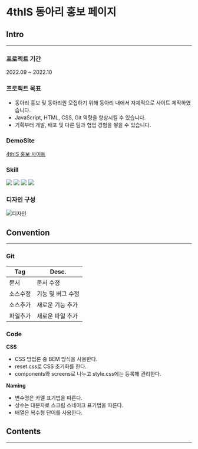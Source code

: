 # 4thIS 동아리 홍보 페이지

## Intro

---

### 프로젝트 기간

2022.09 ~ 2022.10

### 프로젝트 목표

- 동아리 홍보 및 동아리원 모집하기 위해 동아리 내에서 자체적으로 사이트 제작하였습니다.
- JavaScript, HTML, CSS, Git 역량을 향상시킬 수 있습니다.
- 기획부터 개발, 배포 및 다른 팀과 협업 경험을 쌓을 수 있습니다.

### DemoSite

[4thIS 홍보 사이트](http://fourthis.cafe24.com/)

### Skill

<img src="https://img.shields.io/badge/javascript-F7DF1E?style=for-the-badge&logo=javascript&logoColor=black">
<img src="https://img.shields.io/badge/html-E34F26?style=for-the-badge&logo=html5&logoColor=white">
<img src="https://img.shields.io/badge/css-1572B6?style=for-the-badge&logo=css3&logoColor=white">
<img src="https://img.shields.io/badge/git-F05032?style=for-the-badge&logo=git&logoColor=white">

### 디자인 구성

![디자인](https://user-images.githubusercontent.com/82078896/216765562-5d90713e-7848-45d5-a8c6-77b8321ab229.png)

## Convention

---

### Git

| Tag      | Desc.             |
| -------- | ----------------- |
| 문서     | 문서 수정         |
| 소스수정 | 기능 및 버그 수정 |
| 소스추가 | 새로운 기능 추가  |
| 파일추가 | 새로운 파일 추가  |

### Code

**CSS**

- CSS 방법론 중 BEM 방식을 사용한다.
- reset.css로 CSS 초기화를 한다.
- components와 screens로 나누고 style.css에는 등록해 관리한다.

**Naming**

- 변수명은 카멜 표기법을 따른다.
- 상수는 대문자로 스크림 스네이크 표기법을 따른다.
- 배열은 복수형 단어를 사용한다.

## Contents

---
